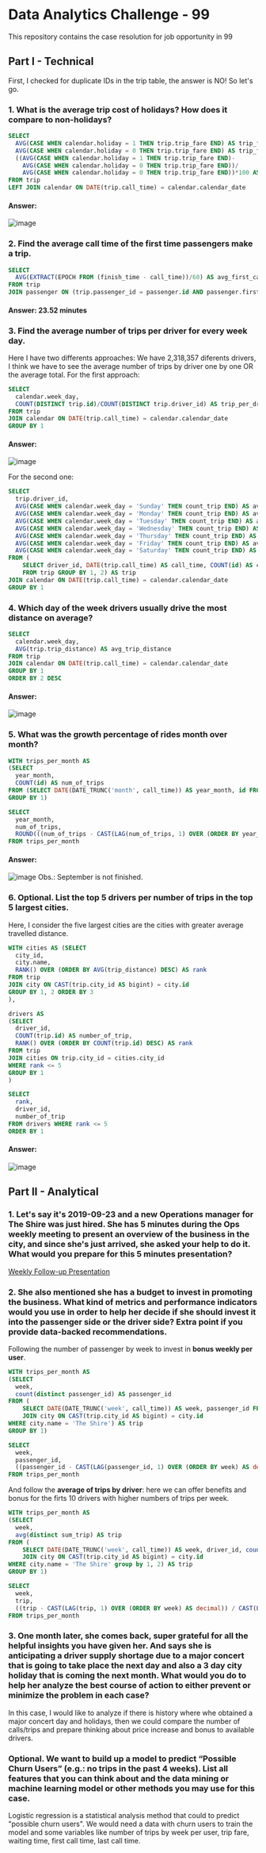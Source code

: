 # Data Analytics Challenge - 99
This repository contains the case resolution for job opportunity in 99

## Part I - Technical

First, I checked for duplicate IDs in the trip table, the answer is NO! So let's go.

### 1. What is the average trip cost of holidays? How does it compare to non-holidays?
~~~sql
SELECT
  AVG(CASE WHEN calendar.holiday = 1 THEN trip.trip_fare END) AS trip_fare_holiday,
  AVG(CASE WHEN calendar.holiday = 0 THEN trip.trip_fare END) AS trip_fare_non_holiday,
  ((AVG(CASE WHEN calendar.holiday = 1 THEN trip.trip_fare END)-
    AVG(CASE WHEN calendar.holiday = 0 THEN trip.trip_fare END))/
    AVG(CASE WHEN calendar.holiday = 0 THEN trip.trip_fare END))*100 AS percent_change
FROM trip 
LEFT JOIN calendar ON DATE(trip.call_time) = calendar.calendar_date
~~~

#### Answer: 

![image](https://user-images.githubusercontent.com/61919405/129113526-8ca82f1b-7454-4477-9d3c-5d4b0550973c.png)

### 2. Find the average call time of the first time passengers make a trip.
~~~sql
SELECT
  AVG(EXTRACT(EPOCH FROM (finish_time - call_time))/60) AS avg_first_call_time
FROM trip
JOIN passenger ON (trip.passenger_id = passenger.id AND passenger.first_call_time = trip.call_time)
~~~

#### Answer: **23.52 minutes**

### 3. Find the average number of trips per driver for every week day.
Here I have two differents approaches:
We have 2,318,357 diferents drivers, I think we have to see the average number of trips by driver one by one OR the average total. 
For the first approach:
~~~sql
SELECT
  calendar.week_day,
  COUNT(DISTINCT trip.id)/COUNT(DISTINCT trip.driver_id) AS trip_per_driver
FROM trip
JOIN calendar ON DATE(trip.call_time) = calendar.calendar_date
GROUP BY 1
~~~

#### Answer:

![image](https://user-images.githubusercontent.com/61919405/129116275-f2c19993-a285-442b-bdba-cdb055cf013f.png)

For the second one:
~~~sql
SELECT
  trip.driver_id,
  AVG(CASE WHEN calendar.week_day = 'Sunday' THEN count_trip END) AS avg_number_of_trips_sunday,
  AVG(CASE WHEN calendar.week_day = 'Monday' THEN count_trip END) AS avg_number_of_trips_monday,
  AVG(CASE WHEN calendar.week_day = 'Tuesday' THEN count_trip END) AS avg_number_of_trips_tuesday,
  AVG(CASE WHEN calendar.week_day = 'Wednesday' THEN count_trip END) AS avg_number_of_trips_wednesday,
  AVG(CASE WHEN calendar.week_day = 'Thursday' THEN count_trip END) AS avg_number_of_trips_thursday,
  AVG(CASE WHEN calendar.week_day = 'Friday' THEN count_trip END) AS avg_number_of_trips_friday,
  AVG(CASE WHEN calendar.week_day = 'Saturday' THEN count_trip END) AS avg_number_of_trips_saturday
FROM (
    SELECT driver_id, DATE(trip.call_time) AS call_time, COUNT(id) AS count_trip 
    FROM trip GROUP BY 1, 2) AS trip
JOIN calendar ON DATE(trip.call_time) = calendar.calendar_date
GROUP BY 1
~~~

### 4. Which day of the week drivers usually drive the most distance on average?
~~~sql
SELECT
  calendar.week_day,
  AVG(trip.trip_distance) AS avg_trip_distance
FROM trip
JOIN calendar ON DATE(trip.call_time) = calendar.calendar_date
GROUP BY 1
ORDER BY 2 DESC
~~~

#### Answer:

![image](https://user-images.githubusercontent.com/61919405/129116600-27705a09-d153-454e-b175-56a06aeb7cbc.png)

### 5. What was the growth percentage of rides month over month?

~~~sql
WITH trips_per_month AS
(SELECT 
  year_month,
  COUNT(id) AS num_of_trips
FROM (SELECT DATE(DATE_TRUNC('month', call_time)) AS year_month, id FROM trip) AS trip
GROUP BY 1)

SELECT 
  year_month,
  num_of_trips,
  ROUND(((num_of_trips - CAST(LAG(num_of_trips, 1) OVER (ORDER BY year_month) AS decimal)) / CAST(LAG(num_of_trips, 1) OVER (ORDER BY year_month) AS decimal))*100, 2) AS perc_growth
FROM trips_per_month
~~~

#### Answer:

![image](https://user-images.githubusercontent.com/61919405/129116713-38073f98-2980-4aba-a394-d26aa733fc64.png)
Obs.: September is not finished. 


### 6. Optional. List the top 5 drivers per number of trips in the top 5 largest cities.

Here, I consider the five largest cities are the cities with greater average travelled distance.

~~~sql
WITH cities AS (SELECT
  city_id,
  city.name,
  RANK() OVER (ORDER BY AVG(trip_distance) DESC) AS rank
FROM trip
JOIN city ON CAST(trip.city_id AS bigint) = city.id
GROUP BY 1, 2 ORDER BY 3
),

drivers AS
(SELECT
  driver_id,
  COUNT(trip.id) AS number_of_trip,
  RANK() OVER (ORDER BY COUNT(trip.id) DESC) AS rank
FROM trip
JOIN cities ON trip.city_id = cities.city_id
WHERE rank <= 5
GROUP BY 1
)

SELECT
  rank,
  driver_id,
  number_of_trip
FROM drivers WHERE rank <= 5
ORDER BY 1
~~~

#### Answer:

![image](https://user-images.githubusercontent.com/61919405/129117305-a79898fb-2a68-4298-b927-38890f88dac7.png)


## Part II - Analytical

### 1. Let's say it's 2019-09-23 and a new Operations manager for The Shire was just hired. She has 5 minutes during the Ops weekly meeting to present an overview of the business in the city, and since she's just arrived, she asked your help to do it. What would you prepare for this 5 minutes presentation?
[Weekly Follow-up Presentation](https://github.com/priscilaborges/data_analytics_challenge_99/blob/main/OPs%20Weekly.pptx)


### 2. She also mentioned she has a budget to invest in promoting the business. What kind of metrics and performance indicators would you use in order to help her decide if she should invest it into the passenger side or the driver side? Extra point if you provide data-backed recommendations.

Following the number of passenger by week to invest in **bonus weekly per user**.
~~~sql
WITH trips_per_month AS
(SELECT 
  week,
  count(distinct passenger_id) AS passenger_id
FROM (
    SELECT DATE(DATE_TRUNC('week', call_time)) AS week, passenger_id FROM trip
    JOIN city ON CAST(trip.city_id AS bigint) = city.id
WHERE city.name = 'The Shire') AS trip
GROUP BY 1)

SELECT 
  week,
  passenger_id,
  ((passenger_id - CAST(LAG(passenger_id, 1) OVER (ORDER BY week) AS decimal)) / CAST(LAG(passenger_id, 1) OVER (ORDER BY week) AS decimal))*100 AS perc_growth
FROM trips_per_month
~~~

And follow the **average of trips by driver**: here we can offer benefits and bonus for the firts 10 drivers with higher numbers of trips per week.

~~~sql
WITH trips_per_month AS
(SELECT 
  week,
  avg(distinct sum_trip) AS trip
FROM (
    SELECT DATE(DATE_TRUNC('week', call_time)) AS week, driver_id, count(trip.id) as sum_trip FROM trip
    JOIN city ON CAST(trip.city_id AS bigint) = city.id
WHERE city.name = 'The Shire' group by 1, 2) AS trip
GROUP BY 1)

SELECT 
  week,
  trip,
  ((trip - CAST(LAG(trip, 1) OVER (ORDER BY week) AS decimal)) / CAST(LAG(trip, 1) OVER ( ORDER BY week) AS decimal))*100 AS perc_growth
FROM trips_per_month
~~~

### 3. One month later, she comes back, super grateful for all the helpful insights you have given her. And says she is anticipating a driver supply shortage due to a major concert that is going to take place the next day and also a 3 day city holiday that is coming the next month. What would you do to help her analyze the best course of action to either prevent or minimize the problem in each case?

In this case, I would like to analyze if there is history where whe obtained a major concert day and holidays, then we could compare the number of calls/trips and prepare thinking about price increase and bonus to available drivers.

### Optional. We want to build up a model to predict “Possible Churn Users” (e.g.: no trips in the past 4 weeks). List all features that you can think about and the data mining or machine learning model or other methods you may use for this case.

Logistic regression is a statistical analysis method that could to predict "possible churn users". We would need a data with churn users to train the model and some variables like
number of trips by week per user, trip fare, waiting time, first call time, last call time.
 
